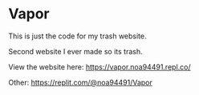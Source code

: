 # Vapor

This is just the code for my trash website.

Second website I ever made so its trash.

View the website here:
https://vapor.noa94491.repl.co/

Other:
https://replit.com/@noa94491/Vapor
